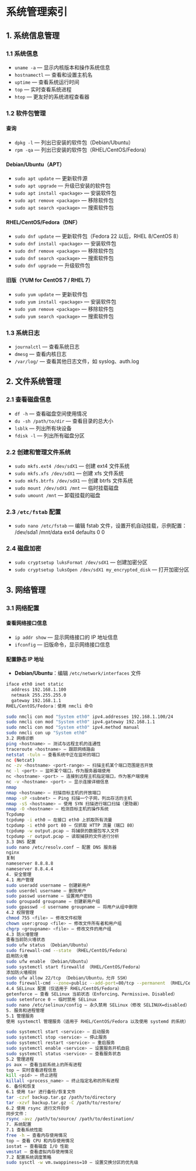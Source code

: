 # 系统管理索引

## 1. 系统信息管理

### 1.1 系统信息
- `uname -a` — 显示内核版本和操作系统信息
- `hostnamectl` — 查看和设置主机名
- `uptime` — 查看系统运行时间
- `top` — 实时查看系统进程
- `htop` — 更友好的系统进程查看器

### 1.2 软件包管理

#### 查询
- `dpkg -l` — 列出已安装的软件包（Debian/Ubuntu）
- `rpm -qa` — 列出已安装的软件包（RHEL/CentOS/Fedora）

#### Debian/Ubuntu（APT）
- `sudo apt update` — 更新软件源
- `sudo apt upgrade` — 升级已安装的软件包
- `sudo apt install <package>` — 安装软件包
- `sudo apt remove <package>` — 移除软件包
- `sudo apt search <package>` — 搜索软件包

#### RHEL/CentOS/Fedora（DNF）
- `sudo dnf update` — 更新软件包（Fedora 22 以后，RHEL 8/CentOS 8）
- `sudo dnf install <package>` — 安装软件包
- `sudo dnf remove <package>` — 移除软件包
- `sudo dnf search <package>` — 搜索软件包
- `sudo dnf upgrade` — 升级软件包

#### 旧版（YUM for CentOS 7 / RHEL 7）
- `sudo yum update` — 更新软件包
- `sudo yum install <package>` — 安装软件包
- `sudo yum remove <package>` — 移除软件包
- `sudo yum search <package>` — 搜索软件包

### 1.3 系统日志
- `journalctl` — 查看系统日志
- `dmesg` — 查看内核日志
- `/var/log/` — 查看其他日志文件，如 syslog、auth.log

## 2. 文件系统管理

### 2.1 查看磁盘信息
- `df -h` — 查看磁盘空间使用情况
- `du -sh /path/to/dir` — 查看目录的总大小
- `lsblk` — 列出所有块设备
- `fdisk -l` — 列出所有磁盘分区

### 2.2 创建和管理文件系统
- `sudo mkfs.ext4 /dev/sdX1` — 创建 ext4 文件系统
- `sudo mkfs.xfs /dev/sdX1` — 创建 xfs 文件系统
- `sudo mkfs.btrfs /dev/sdX1` — 创建 btrfs 文件系统
- `sudo mount /dev/sdX1 /mnt` — 临时挂载磁盘
- `sudo umount /mnt` — 卸载挂载的磁盘

### 2.3 `/etc/fstab` 配置
- `sudo nano /etc/fstab` — 编辑 fstab 文件，设置开机自动挂载，示例配置：
/dev/sda1 /mnt/data ext4 defaults 0 0

### 2.4 磁盘加密
- `sudo cryptsetup luksFormat /dev/sdX1` — 创建加密分区
- `sudo cryptsetup luksOpen /dev/sdX1 my_encrypted_disk` — 打开加密分区

## 3. 网络管理

### 3.1 网络配置

#### 查看网络接口信息
- `ip addr show` — 显示网络接口的 IP 地址信息
- `ifconfig` — 旧版命令，显示网络接口信息

#### 配置静态 IP 地址
- **Debian/Ubuntu**：编辑 `/etc/network/interfaces` 文件
```bash
iface eth0 inet static
  address 192.168.1.100
  netmask 255.255.255.0
  gateway 192.168.1.1
RHEL/CentOS/Fedora：使用 nmcli 命令

sudo nmcli con mod "System eth0" ipv4.addresses 192.168.1.100/24
sudo nmcli con mod "System eth0" ipv4.gateway 192.168.1.1
sudo nmcli con mod "System eth0" ipv4.method manual
sudo nmcli con up "System eth0"
3.2 网络诊断
ping <hostname> — 测试与远程主机的连通性
traceroute <hostname> — 跟踪网络路由
netstat -tuln — 查看系统中正在监听的端口
nc (Netcat)
nc -zv <hostname> <port-range> — 扫描主机某个端口范围是否开放
nc -l <port> — 监听某个端口，作为服务器端使用
nc <hostname> <port> — 连接到远程主机指定端口，作为客户端使用
nc -v <hostname> <port> — 显示连接详细信息
nmap
nmap <hostname> — 扫描目标主机的开放端口
nmap -sP <subnet> — Ping 扫描一个子网，列出存活的主机
nmap -sS <hostname> — 使用 SYN 扫描进行端口扫描（更隐蔽）
nmap -O <hostname> — 检测目标主机的操作系统
Tcpdump
tcpdump -i eth0 — 在接口 eth0 上抓取所有流量
tcpdump -i eth0 port 80 — 仅抓取 HTTP 流量（端口 80）
tcpdump -w output.pcap — 将捕获的数据包写入文件
tcpdump -r output.pcap — 读取捕获的文件进行分析
3.3 DNS 配置
sudo nano /etc/resolv.conf — 配置 DNS 服务器
nginx
复制
nameserver 8.8.8.8
nameserver 8.8.4.4
4. 安全管理
4.1 用户管理
sudo useradd username — 创建新用户
sudo userdel username — 删除用户
sudo passwd username — 设置用户密码
sudo groupadd groupname — 创建新用户组
sudo gpasswd -d username groupname — 将用户从组中删除
4.2 权限管理
chmod 755 <file> — 修改文件权限
chown user:group <file> — 修改文件所有者和用户组
chgrp <groupname> <file> — 修改文件的用户组
4.3 防火墙管理
查看当前防火墙状态
sudo ufw status （Debian/Ubuntu）
sudo firewall-cmd --state （RHEL/CentOS/Fedora）
启用防火墙
sudo ufw enable （Debian/Ubuntu）
sudo systemctl start firewalld （RHEL/CentOS/Fedora）
添加防火墙规则
sudo ufw allow 22/tcp （Debian/Ubuntu，允许 SSH）
sudo firewall-cmd --zone=public --add-port=80/tcp --permanent （RHEL/CentOS/Fedora，允许 HTTP）
4.4 SELinux 配置（仅适用于 RHEL/CentOS/Fedora）
getenforce — 查看 SELinux 当前状态（Enforcing、Permissive、Disabled）
sudo setenforce 0 — 临时禁用 SELinux
sudo nano /etc/selinux/config — 永久禁用 SELinux（修改 SELINUX=disabled）
5. 服务和进程管理
5.1 管理服务
使用 systemctl 管理服务（适用于 RHEL/CentOS/Fedora 以及使用 systemd 的系统）

sudo systemctl start <service> — 启动服务
sudo systemctl stop <service> — 停止服务
sudo systemctl restart <service> — 重启服务
sudo systemctl enable <service> — 设置服务开机自启
sudo systemctl status <service> — 查看服务状态
5.2 管理进程
ps aux — 查看当前系统上的所有进程
top — 实时查看进程信息
kill <pid> — 终止进程
killall <process_name> — 终止指定名称的所有进程
6. 备份和恢复
6.1 使用 tar 进行备份/恢复文件
tar -czvf backup.tar.gz /path/to/directory
tar -xzvf backup.tar.gz -C /path/to/restore/
6.2 使用 rsync 进行文件同步
同步文件：
rsync -avz /path/to/source/ /path/to/destination/
7. 系统配置
7.1 查看系统性能
free -h — 查看内存使用情况
top — 查看 CPU 和内存使用情况
iostat — 查看磁盘 I/O 性能
vmstat — 查看虚拟内存使用情况
7.2 配置系统调度策略
sudo sysctl -w vm.swappiness=10 — 设置交换分区的优先级
